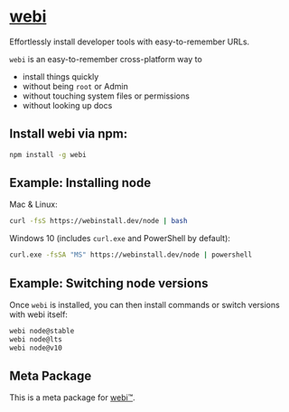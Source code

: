 # [webi](https://webinstall.dev)

Effortlessly install developer tools with easy-to-remember URLs.

`webi` is an easy-to-remember cross-platform way to

- install things quickly
- without being `root` or Admin
- without touching system files or permissions
- without looking up docs

## Install webi via npm:

```bash
npm install -g webi
```

## Example: Installing node

Mac & Linux:

```bash
curl -fsS https://webinstall.dev/node | bash
```

Windows 10 (includes `curl.exe` and PowerShell by default):

```bash
curl.exe -fsSA "MS" https://webinstall.dev/node | powershell
```

## Example: Switching node versions

Once `webi` is installed, you can then install commands or switch versions with
webi itself:

```bash
webi node@stable
webi node@lts
webi node@v10
```

## Meta Package

This is a meta package for [webi™](https://webinstall.dev/webi).
